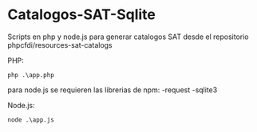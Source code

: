 # Catalogos-SAT-Sqlite
Scripts en php y node.js para generar catalogos SAT desde el repositorio phpcfdi/resources-sat-catalogs


PHP:
```
php .\app.php
```


para node.js se requieren las librerias de npm:
-request
-sqlite3

Node.js:
```
node .\app.js
```
